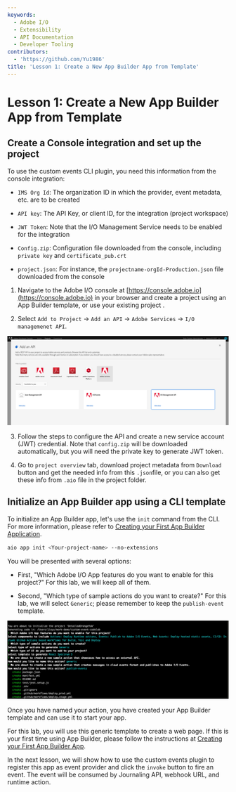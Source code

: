 ```yaml
---
keywords:
  - Adobe I/O
  - Extensibility
  - API Documentation
  - Developer Tooling
contributors:
  - 'https://github.com/Yu1986'
title: 'Lesson 1: Create a New App Builder App from Template'
---
```


# Lesson 1: Create a New App Builder App from Template

## Create a Console integration and set up the project

To use the custom events CLI plugin, you need this information from the console integration:

- `IMS Org Id`: The organization ID in which the provider, event metadata, etc. are to be created

- `API key`: The API Key, or client ID, for the integration (project workspace)

- `JWT Token`: Note that the I/O Management Service needs to be enabled for the integration

- `Config.zip`: Configuration file downloaded from the console, including `private key` and `certificate_pub.crt`

- `project.json`: For instance, the `projectname-orgId-Production.json` file downloaded from the console 
1. Navigate to the Adobe I/O console at [https://console.adobe.io](https://console.adobe.io) in your browser and create a project using an App Builder template, or use your existing project .

2. Select `Add to Project` -> `Add an API` -> `Adobe Services` -> `I/O managemenet API`.

![add-api](assets/add-api.png)

3. Follow the steps to configure the API and create a new service account (JWT) credential. Note that `config.zip` will be
   downloaded automatically, but you will need the private key to generate JWT token.

4. Go to `project overview` tab, download project metadata from `Download` button and get the needed info from this `.json`file, or you can also get these info from `.aio` file in the project folder.

## Initialize an App Builder app using a CLI template

To initialize an App Builder app, let's use the `init` command from the CLI. For more information, please refer to [Creating your First App Builder Application](../../getting_started/first_app.md).

```bash
aio app init <Your-project-name> --no-extensions
```

You will be presented with several options:

* First, "Which Adobe I/O App features do you want to enable for this project?" For this lab, we will keep all of them. 

* Second, "Which type of sample actions do you want to create?" For this lab, we will select `Generic`; please remember to keep the `publish-event` template.

![event-provider](assets/publish-event-cli.png)

Once you have named your action, you have created your App Builder template and can use it to start your app.

For this lab, you will use this generic template to create a web page. If this is your first time using App Builder, please follow the instructions at [Creating your First App Builder App](../../get_started/app_builder_get_started/first_app.md).

In the next lesson, we will show how to use the custom events plugin to register this app as event provider and click the `invoke` button to fire an event. The event will be consumed by Journaling API, webhook URL, and runtime action.
